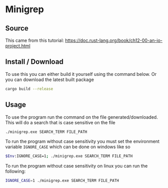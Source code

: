 # Minigrep

## Source
This came from this tutorial: https://doc.rust-lang.org/book/ch12-00-an-io-project.html

## Install / Download
To use this you can either build it yourself using the command below. Or you can download the latest built package
```bash
cargo build --release
```

## Usage
To use the program run the command on the file generated/downloaded. This will do a search that is case sensitive on the file
```bash
./minigrep.exe SEARCH_TERM FILE_PATH
```

To run the program without case sensitivity you must set the environment variable `IGNORE_CASE` which can be done on windows like so
```bash
$Env:IGNORE_CASE=1; ./minigrep.exe SEARCH_TERM FILE_PATH
```

To run the program without case sensitivity on linux you can run the following:
```bash
IGNORE_CASE=1 ./minigrep.exe SEARCH_TERM FILE_PATH
```